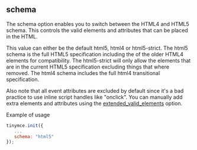 ## schema

The schema option enables you to switch between the HTML4 and HTML5 schema. This controls the valid elements and attributes that can be placed in the HTML.

This value can either be the default html5, html4 or html5-strict. The html5 schema is the full HTML5 specification including the of the older HTML4 elements for compatibility. The html5-strict will only allow the elements that are in the current HTML5 specification excluding things that where removed. The html4 schema includes the full html4 transitional specification.

Also note that all event attributes are excluded by default since it's a bad practice to use inline script handles like "onclick". You can manually add extra elements and attributes using the [extended_valid_elements](#extended_valid_elements) option.

Example of usage

```js
tinymce.init({
   ...
   schema: "html5"
});
```
